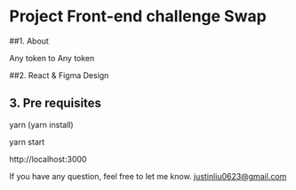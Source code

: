 # Project Front-end challenge Swap


##1. About

Any token to Any token

##2. React & Figma Design

## 3. Pre requisites

yarn (yarn install)

yarn start

http://localhost:3000

If you have any question, feel free to let me know.
justinliu0623@gmail.com